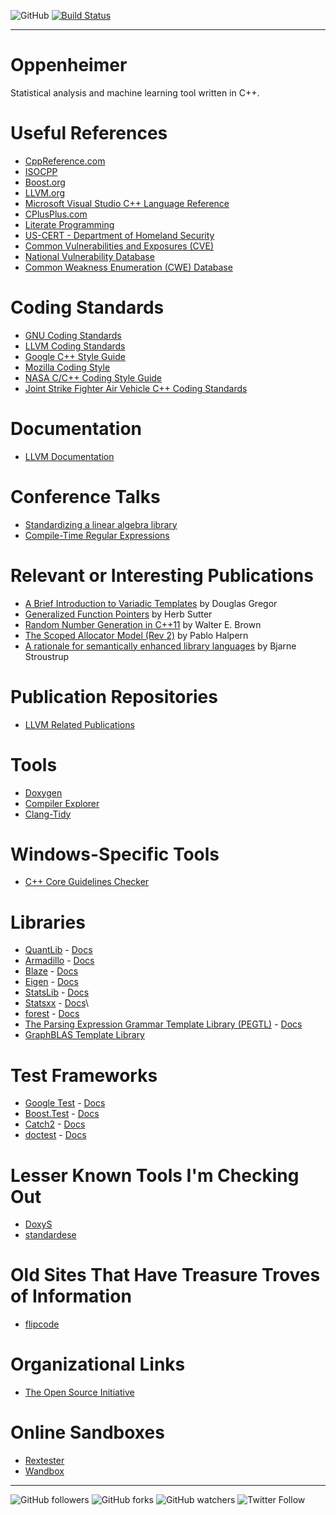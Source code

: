 
![GitHub](https://img.shields.io/github/license/jflopezfernandez/Oppenheimer.svg?color=green) [![Build Status](https://travis-ci.org/jflopezfernandez/Oppenheimer.svg?branch=master)](https://travis-ci.org/jflopezfernandez/Oppenheimer)

<hr />

# Oppenheimer

Statistical analysis and machine learning tool written in C++.

# Useful References

 * [CppReference.com](https://en.cppreference.com/w/)
 * [ISOCPP](https://isocpp.org/)
 * [Boost.org](https://www.boost.org/)
 * [LLVM.org](https://llvm.org/)
 * [Microsoft Visual Studio C++ Language Reference](https://docs.microsoft.com/en-us/cpp/cpp/c-cpp-language-and-standard-libraries?view=vs-2019)
 * [CPlusPlus.com](http://www.cplusplus.com/)
 * [Literate Programming](http://www.literateprogramming.com/)
 * [US-CERT - Department of Homeland Security](https://www.us-cert.gov/bsi)
 * [Common Vulnerabilities and Exposures (CVE)](http://cve.mitre.org/about/)
 * [National Vulnerability Database](https://nvd.nist.gov/vuln/search)
 * [Common Weakness Enumeration (CWE) Database](https://cwe.mitre.org/index.html)

# Coding Standards

 * [GNU Coding Standards](https://www.gnu.org/prep/standards/standards.html)
 * [LLVM Coding Standards](http://llvm.org/docs/CodingStandards.html)
 * [Google C++ Style Guide](https://google.github.io/styleguide/cppguide.html)
 * [Mozilla Coding Style](https://developer.mozilla.org/en-US/docs/Mozilla/Developer_guide/Coding_Style)
 * [NASA C/C++ Coding Style Guide](https://ntrs.nasa.gov/archive/nasa/casi.ntrs.nasa.gov/20080039927.pdf)
 * [Joint Strike Fighter Air Vehicle C++ Coding Standards](http://www.stroustrup.com/JSF-AV-rules.pdf)

# Documentation

 * [LLVM Documentation](https://llvm.org/docs/index.html)

# Conference Talks

 * [Standardizing a linear algebra library](https://isocpp.org/blog/2019/02/standardizing-a-linear-algebra-library-guy-davidson-meeting-cpp-2018)
 * [Compile-Time Regular Expressions](https://isocpp.org/blog/2019/02/compile-time-regular-expressions-hana-dusikova-meeting-cpp-2018)

# Relevant or Interesting Publications

 * [A Brief Introduction to Variadic Templates](http://www.open-std.org/jtc1/sc22/wg21/docs/papers/2006/n2087.pdf) by Douglas Gregor
 * [Generalized Function Pointers](http://www.drdobbs.com/generalized-function-pointers/184403746) by Herb Sutter
 * [Random Number Generation in C++11](https://isocpp.org/files/papers/n3551.pdf) by Walter E. Brown
 * [The Scoped Allocator Model (Rev 2)](http://www.open-std.org/JTC1/SC22/WG21/docs/papers/2008/n2554.pdf) by Pablo Halpern
 * [A rationale for semantically enhanced library languages](http://www.stroustrup.com/SELLrationale.pdf) by Bjarne Stroustrup

# Publication Repositories

 * [LLVM Related Publications](https://llvm.org/pubs/)

# Tools

 * [Doxygen](http://www.doxygen.nl/)
 * [Compiler Explorer](https://godbolt.org/)
 * [Clang-Tidy](http://clang.llvm.org/extra/clang-tidy/checks/list.html)
  
# Windows-Specific Tools

 * [C++ Core Guidelines Checker](https://docs.microsoft.com/en-us/visualstudio/code-quality/using-the-cpp-core-guidelines-checkers?view=vs-2019)

# Libraries

 * [QuantLib](https://www.quantlib.org/) - [Docs](https://www.quantlib.org/reference/)
 * [Armadillo](http://arma.sourceforge.net/) - [Docs](http://arma.sourceforge.net/docs.html)
 * [Blaze](https://bitbucket.org/blaze-lib/blaze/overview) - [Docs](https://bitbucket.org/blaze-lib/blaze/wiki/Home)
 * [Eigen](http://eigen.tuxfamily.org/index.php?title=Main_Page) - [Docs](http://eigen.tuxfamily.org/index.php?title=Main_Page#Documentation)
 * [StatsLib](https://www.kthohr.com/statslib.html) - [Docs](https://www.kthohr.com/statslib.html)
 * [Statsxx](http://statsxx.com/) - [Docs](http://wiki.statsxx.com/view/Main_Page)\
 * [forest](https://github.com/xorz57/forest) - [Docs](https://github.com/xorz57/forest)
 * [The Parsing Expression Grammar Template Library (PEGTL)](https://github.com/taocpp/PEGTL) - [Docs](https://github.com/taocpp/PEGTL/tree/master/doc)
 * [GraphBLAS Template Library](https://github.com/cmu-sei/gbtl)

# Test Frameworks

 * [Google Test](https://github.com/google/googletest/) - [Docs](https://github.com/google/googletest/blob/master/googletest/docs/primer.md)
 * [Boost.Test](https://www.boost.org/doc/libs/1_69_0/libs/test/doc/html/index.html) - [Docs](https://www.boost.org/doc/libs/1_69_0/libs/test/doc/html/index.html)
 * [Catch2](https://github.com/catchorg/Catch2) - [Docs](https://github.com/catchorg/Catch2/blob/master/docs/Readme.md#top)
 * [doctest](https://github.com/onqtam/doctest) - [Docs](http://bit.ly/doctest-docs)

# Lesser Known Tools I'm Checking Out

 * [DoxyS](http://www.doxys.dk/doxys_homepage/index.html)
 * [standardese](https://github.com/foonathan/standardese)

# Old Sites That Have Treasure Troves of Information

 * [flipcode](http://www.flipcode.com/archives/)

# Organizational Links

 * [The Open Source Initiative](https://opensource.org/docs/definition.html)

# Online Sandboxes

 * [Rextester](https://rextester.com/runcode)
 * [Wandbox](https://wandbox.org/)

<hr />

![GitHub followers](https://img.shields.io/github/followers/jflopezfernandez.svg?label=Follow&logo=Github) ![GitHub forks](https://img.shields.io/github/forks/jflopezfernandez/Oppenheimer.svg?label=Fork&logo=Github) ![GitHub watchers](https://img.shields.io/github/watchers/jflopezfernandez/Oppenheimer.svg?label=Watch&logo=Github) ![Twitter Follow](https://img.shields.io/twitter/follow/JFloppyz.svg?logo=Twitter)
